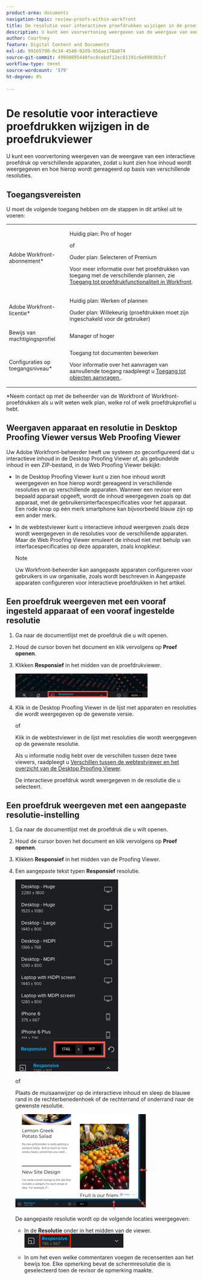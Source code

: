 ```yaml
---
product-area: documents
navigation-topic: review-proofs-within-workfront
title: De resolutie voor interactieve proefdrukken wijzigen in de proefdrukviewer
description: U kunt een voorvertoning weergeven van de weergave van een interactieve proefdruk op verschillende apparaten, zodat u kunt zien hoe inhoud wordt weergegeven en hoe hierop wordt gereageerd op basis van verschillende resoluties.
author: Courtney
feature: Digital Content and Documents
exl-id: 99165790-0c34-4540-92d9-956ae178a874
source-git-commit: 49950895440fec8cebdf12ec81191c6e890383cf
workflow-type: tm+mt
source-wordcount: '579'
ht-degree: 0%

---
```


# De resolutie voor interactieve proefdrukken wijzigen in de proefdrukviewer

U kunt een voorvertoning weergeven van de weergave van een interactieve proefdruk op verschillende apparaten, zodat u kunt zien hoe inhoud wordt weergegeven en hoe hierop wordt gereageerd op basis van verschillende resoluties.

## Toegangsvereisten

U moet de volgende toegang hebben om de stappen in dit artikel uit te voeren:

<table style="table-layout:auto"> 
 <col> 
 <col> 
 <tbody> 
  <tr> 
   <td role="rowheader">Adobe Workfront-abonnement*</td> 
   <td> <p>Huidig plan: Pro of hoger</p> <p>of</p> <p>Ouder plan: Selecteren of Premium</p> <p>Voor meer informatie over het proefdrukken van toegang met de verschillende plannen, zie <a href="/help/quicksilver/administration-and-setup/manage-workfront/configure-proofing/access-to-proofing-functionality.md" class="MCXref xref">Toegang tot proefdrukfunctionaliteit in Workfront</a>.</p> </td> 
  </tr> 
  <tr> 
   <td role="rowheader">Adobe Workfront-licentie*</td> 
   <td> <p>Huidig plan: Werken of plannen</p> <p>Ouder plan: Willekeurig (proefdrukken moet zijn ingeschakeld voor de gebruiker)</p> </td> 
  </tr> 
  <tr> 
   <td role="rowheader">Bewijs van machtigingsprofiel </td> 
   <td>Manager of hoger</td> 
  </tr> 
  <tr> 
   <td role="rowheader">Configuraties op toegangsniveau*</td> 
   <td> <p>Toegang tot documenten bewerken</p> <p>Voor informatie over het aanvragen van aanvullende toegang raadpleegt u <a href="../../../../workfront-basics/grant-and-request-access-to-objects/request-access.md" class="MCXref xref">Toegang tot objecten aanvragen </a>.</p> </td> 
  </tr> 
 </tbody> 
</table>

&#42;Neem contact op met de beheerder van de Workfront of Workfront-proefdrukken als u wilt weten welk plan, welke rol of welk proefdrukprofiel u hebt.

## Weergaven apparaat en resolutie in Desktop Proofing Viewer versus Web Proofing Viewer

Uw Adobe Workfront-beheerder heeft uw systeem zo geconfigureerd dat u interactieve inhoud in de Desktop Proofing Viewer of, als gebundelde inhoud in een ZIP-bestand, in de Web Proofing Viewer bekijkt:

* In de Desktop Proofing Viewer kunt u zien hoe inhoud wordt weergegeven en hoe hierop wordt gereageerd in verschillende resoluties en op verschillende apparaten. Wanneer een revisor een bepaald apparaat opgeeft, wordt de inhoud weergegeven zoals op dat apparaat, met de gebruikersinterfacespecificaties voor het apparaat. Een rode knop op één merk smartphone kan bijvoorbeeld blauw zijn op een ander merk.

* In de webtestviewer kunt u interactieve inhoud weergeven zoals deze wordt weergegeven in de resoluties voor de verschillende apparaten. Maar de Web Proofing Viewer emuleert de inhoud niet met behulp van interfacespecificaties op deze apparaten, zoals knopkleur.

   >[!NOTE]
   >
   >Uw Workfront-beheerder kan aangepaste apparaten configureren voor gebruikers in uw organisatie, zoals wordt beschreven in Aangepaste apparaten configureren voor interactieve proefdrukken in het artikel.

## Een proefdruk weergeven met een vooraf ingesteld apparaat of een vooraf ingestelde resolutie

1. Ga naar de documentlijst met de proefdruk die u wilt openen.
1. Houd de cursor boven het document en klik vervolgens op **Proef openen**.
1. Klikken **Responsief** in het midden van de proefdrukviewer.

   ![Resolution_option_in_DPV.png](assets/resolution-option-in-dpv-350x64.png)

1. Klik in de Desktop Proofing Viewer in de lijst met apparaten en resoluties die wordt weergegeven op de gewenste versie.

   of

   Klik in de webtestviewer in de lijst met resoluties die wordt weergegeven op de gewenste resolutie.

   Als u informatie nodig hebt over de verschillen tussen deze twee viewers, raadpleegt u [Verschillen tussen de webtestviewer en het overzicht van de Desktop Proofing Viewer](../../../../review-and-approve-work/proofing/proofing-overview/understand-differences-between-web-viewer.md).

   De interactieve proefdruk wordt weergegeven in de resolutie die u selecteert.

## Een proefdruk weergeven met een aangepaste resolutie-instelling

1. Ga naar de documentlijst met de proefdruk die u wilt openen.
1. Houd de cursor boven het document en klik vervolgens op **Proef openen**.
1. Klikken **Responsief** in het midden van de Proofing Viewer.
1. Een aangepaste tekst typen **Responsief** resolutie.

   ![Type_a_custom_resolution_DPV.png](assets/type-a-custom-resolution-dpv.png)

   of

   Plaats de muisaanwijzer op de interactieve inhoud en sleep de blauwe rand in de rechterbenedenhoek of de rechterrand of onderrand naar de gewenste resolutie.

   ![Drag_blue_edges_for_resolution.png](assets/drag-blue-edges-for-resolution-350x251.png)

   De aangepaste resolutie wordt op de volgende locaties weergegeven:

   * In de **Resolutie** onder in het midden van de viewer.\
      ![Screenshot_2018-05-15_10-27-54.png](assets/screenshot-2018-05-15-10-27-54.png)

   * In om het even welke commentaren voegen de recensenten aan het bewijs toe. Elke opmerking bevat de schermresolutie die is geselecteerd toen de revisor de opmerking maakte.
